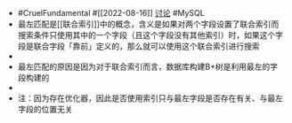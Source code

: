 - #CruelFundamental #[[2022-08-16]] [讨论](https://github.com/CYZH1307/CruelFundamental/tree/main/homework/202208/16) #MySQL
- 最左匹配是[[联合索引]]中的概念，含义是如果对两个字段设置了联合索引而搜索条件只使用其中的一个字段（且这个字段没有其他索引）时，如果这个字段是联合字段「靠前」定义的，那么就可以使用这个联合索引进行搜索
-
- 最左匹配的原因是因为对于联合索引而言，数据库构建B+树是利用最左的字段构建的
-
- 注：因为存在优化器，因此是否使用索引只与最左字段是否存在有关、与最左字段的位置无关